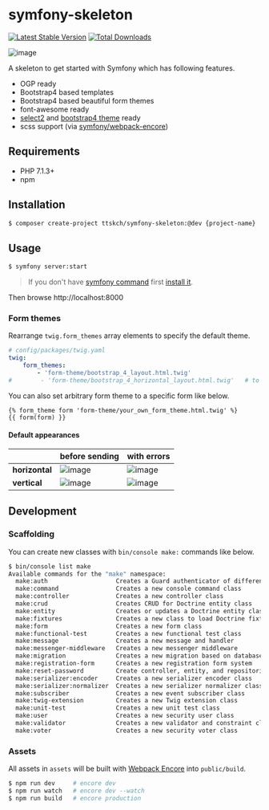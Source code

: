 # symfony-skeleton

[![Latest Stable Version](https://poser.pugx.org/ttskch/symfony-skeleton/v/stable)](https://packagist.org/packages/ttskch/symfony-skeleton)
[![Total Downloads](https://poser.pugx.org/ttskch/symfony-skeleton/downloads)](https://packagist.org/packages/ttskch/symfony-skeleton)

![image](https://user-images.githubusercontent.com/4360663/79084901-58094380-7d71-11ea-895c-e74674d3d269.png)

A skeleton to get started with Symfony which has following features.

* OGP ready
* Bootstrap4 based templates
* Bootstrap4 based beautiful form themes
* font-awesome ready
* [select2](https://github.com/select2/select2) and [bootstrap4 theme](https://github.com/ttskch/select2-bootstrap4-theme) ready
* scss support (via [symfony/webpack-encore](https://github.com/symfony/webpack-encore))

## Requirements

* PHP 7.1.3+
* npm

## Installation

```bash
$ composer create-project ttskch/symfony-skeleton:@dev {project-name}
```

## Usage

```bash
$ symfony server:start
```

> If you don't have [symfony command](https://symfony.com/doc/current/setup/symfony_server.html) first [install it](https://symfony.com/download). 

Then browse http://localhost:8000

### Form themes

Rearrange `twig.form_themes` array elements to specify the default theme.

```yaml
# config/packages/twig.yaml
twig:
    form_themes:
        - 'form-theme/bootstrap_4_layout.html.twig'
#        - 'form-theme/bootstrap_4_horizontal_layout.html.twig'   # to be the default theme
```

You can also set arbitrary form theme to a specific form like below.

```twig
{% form_theme form 'form-theme/your_own_form_theme.html.twig' %}
{{ form(form) }}
```

#### Default appearances

| | before sending | with errors |
| --- | --- | --- |
| **horizontal** | ![image](https://user-images.githubusercontent.com/4360663/79084901-58094380-7d71-11ea-895c-e74674d3d269.png) | ![image](https://user-images.githubusercontent.com/4360663/79085082-1e850800-7d72-11ea-829a-011ef36c2d09.png) |
| **vertical** | ![image](https://user-images.githubusercontent.com/4360663/79085111-38bee600-7d72-11ea-81ee-4d15b039b2ac.png) | ![image](https://user-images.githubusercontent.com/4360663/79085149-5b50ff00-7d72-11ea-8649-a042217bb8a9.png) |

## Development

### Scaffolding

You can create new classes with `bin/console make:` commands like below.

```bash
$ bin/console list make
Available commands for the "make" namespace:
  make:auth                   Creates a Guard authenticator of different flavors
  make:command                Creates a new console command class
  make:controller             Creates a new controller class
  make:crud                   Creates CRUD for Doctrine entity class
  make:entity                 Creates or updates a Doctrine entity class, and optionally an API Platform resource
  make:fixtures               Creates a new class to load Doctrine fixtures
  make:form                   Creates a new form class
  make:functional-test        Creates a new functional test class
  make:message                Creates a new message and handler
  make:messenger-middleware   Creates a new messenger middleware
  make:migration              Creates a new migration based on database changes
  make:registration-form      Creates a new registration form system
  make:reset-password         Create controller, entity, and repositories for use with symfonycasts/reset-password-bundle.
  make:serializer:encoder     Creates a new serializer encoder class
  make:serializer:normalizer  Creates a new serializer normalizer class
  make:subscriber             Creates a new event subscriber class
  make:twig-extension         Creates a new Twig extension class
  make:unit-test              Creates a new unit test class
  make:user                   Creates a new security user class
  make:validator              Creates a new validator and constraint class
  make:voter                  Creates a new security voter class
```

### Assets

All assets in `assets` will be built with [Webpack Encore](http://symfony.com/doc/current/frontend.html) into `public/build`.

```bash
$ npm run dev     # encore dev
$ npm run watch   # encore dev --watch
$ npm run build   # encore production
```
